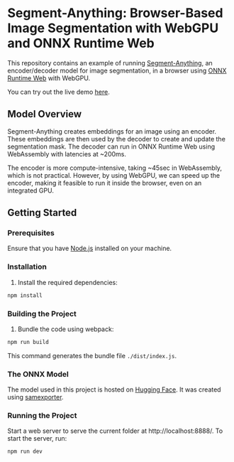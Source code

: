 # Segment-Anything: Browser-Based Image Segmentation with WebGPU and ONNX Runtime Web

This repository contains an example of running [Segment-Anything](https://github.com/facebookresearch/segment-anything), an encoder/decoder model for image segmentation, in a browser using [ONNX Runtime Web](https://github.com/microsoft/onnxruntime) with WebGPU.

You can try out the live demo [here](https://guschmue.github.io/ort-webgpu/segment-anything/index.html).

## Model Overview

Segment-Anything creates embeddings for an image using an encoder. These embeddings are then used by the decoder to create and update the segmentation mask. The decoder can run in ONNX Runtime Web using WebAssembly with latencies at ~200ms. 

The encoder is more compute-intensive, taking ~45sec in WebAssembly, which is not practical. However, by using WebGPU, we can speed up the encoder, making it feasible to run it inside the browser, even on an integrated GPU.

## Getting Started

### Prerequisites

Ensure that you have [Node.js](https://nodejs.org/) installed on your machine.

### Installation

1. Install the required dependencies:

```sh
npm install
```

### Building the Project

1. Bundle the code using webpack:

```sh
npm run build
```

This command generates the bundle file `./dist/index.js`.

### The ONNX Model

The model used in this project is hosted on [Hugging Face](https://huggingface.co/schmuell/sam-b-fp16). It was created using [samexporter](https://github.com/vietanhdev/samexporter).

### Running the Project

Start a web server to serve the current folder at http://localhost:8888/. To start the server, run:

```sh
npm run dev
```
